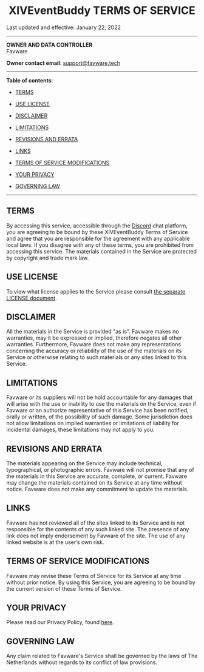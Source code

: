 <div style="text-align:center;"><h1>XIVEventBuddy TERMS OF SERVICE </h1></div>

Last updated and effective: January 22, 2022

---

**OWNER AND DATA CONTROLLER**  
Favware

**Owner contact email**: support@favware.tech

---

**Table of contents**:

- [TERMS](#terms)

- [USE LICENSE](#use-license)

- [DISCLAIMER](#disclaimer)

- [LIMITATIONS](#limitations)

- [REVISIONS AND ERRATA](#revisions-and-errata)

- [LINKS](#links)

- [TERMS OF SERVICE MODIFICATIONS](#terms-of-service-modifications)

- [YOUR PRIVACY](#your-privacy)

- [GOVERNING LAW](#governing-law)

---

## TERMS

By accessing this service, accessible through the [Discord](https://discord.com/privacy) chat platform, you are agreeing
to be bound by these XIVEventBuddy Terms of Service and agree that you are responsible for the agreement with any
applicable local laws. If you disagree with any of these terms, you are prohibited from accessing this service. The
materials contained in the Service are protected by copyright and trade mark law.

## USE LICENSE

To view what license applies to the Service please consult [the separate LICENSE document](../LICENSE).

## DISCLAIMER

All the materials in the Service is provided "as is". Favware makes no warranties, may it be expressed or implied,
therefore negates all other warranties. Furthermore, Favware does not make any representations concerning the accuracy
or reliability of the use of the materials on its Service or otherwise relating to such materials or any sites linked to
this Service.

## LIMITATIONS

Favware or its suppliers will not be hold accountable for any damages that will arise with the use or inability to use
the materials on the Service, even if Favware or an authorize representative of this Service has been notified, orally
or written, of the possibility of such damage. Some jurisdiction does not allow limitations on implied warranties or
limitations of liability for incidental damages, these limitations may not apply to you.

## REVISIONS AND ERRATA

The materials appearing on the Service may include technical, typographical, or photographic errors. Favware will not
promise that any of the materials in this Service are accurate, complete, or current. Favware may change the materials
contained on its Service at any time without notice. Favware does not make any commitment to update the materials.

## LINKS

Favware has not reviewed all of the sites linked to its Service and is not responsible for the contents of any such
linked site. The presence of any link does not imply endorsement by Favware of the site. The use of any linked website
is at the user’s own risk.

## TERMS OF SERVICE MODIFICATIONS

Favware may revise these Terms of Service for its Service at any time without prior notice. By using this Service, you
are agreeing to be bound by the current version of these Terms of Service.

## YOUR PRIVACY

Please read our Privacy Policy, found [here](./PRIVACY_POLICY.md).

## GOVERNING LAW

Any claim related to Favware's Service shall be governed by the laws of The Netherlands without regards to its conflict
of law provisions.
